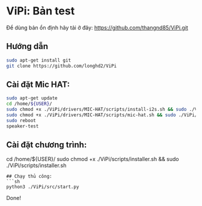 # ViPi: Bản test
Để dùng bản ổn định hãy tải ở đây: https://github.com/thangnd85/ViPi.git

## Hướng dẫn
```sh
sudo apt-get install git
git clone https://github.com/longhd2/ViPi
```
## Cài đặt Mic HAT:
```sh
sudo apt-get update
cd /home/${USER}/
sudo chmod +x ./ViPi/drivers/MIC-HAT/scripts/install-i2s.sh && sudo ./ViPi/drivers/MIC-HAT/scripts/install-i2s.sh
sudo chmod +x ./ViPi/drivers/MIC-HAT/scripts/mic-hat.sh && sudo ./ViPi/drivers/MIC-HAT/scripts/mic-hat.sh
sudo reboot
speaker-test
```
## Cài đặt chương trình:
cd /home/${USER}/
sudo chmod +x ./ViPi/scripts/installer.sh && sudo  ./ViPi/scripts/installer.sh
```
## Chạy thủ công:
```sh
python3 ./ViPi/src/start.py
```

Done!

